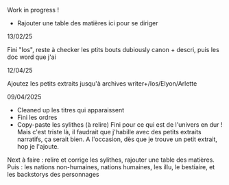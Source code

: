 
Work in progress !

- Rajouter une table des matières ici pour se diriger

13/02/25

Fini "Ios", reste à checker les ptits bouts dubiously canon + descri, puis les doc word que j'ai


12/04/25

Ajoutez les petits extraits jusqu'à archives writer+/Ios/Elyon/Arlette

09/04/2025
- Cleaned up les titres qui apparaissent
- Fini les ordres
- Copy-paste les sylithes (à relire)
Fini pour ce qui est de l'univers en dur ! Mais c'est triste là, il faudrait que j'habille avec des petits extraits narratifs, ça serait bien. A l'occasion, dès que je trouve un petit extrait, hop je l'ajoute.

Next à faire : relire et corrige les sylithes, rajouter une table des matières.
Puis : les nations non-humaines, nations humaines, les illu, le bestiaire, et les backstorys des personnages
